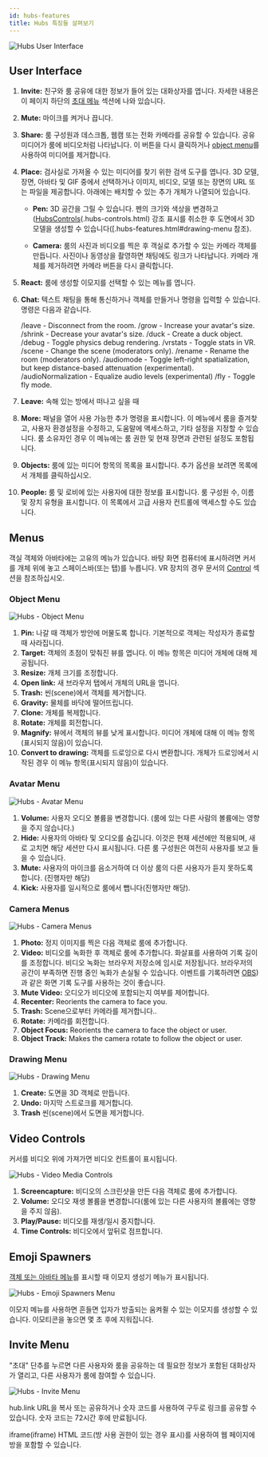 ```yaml
---
id: hubs-features
title: Hubs 특징들 살펴보기
---
```


![Hubs User Interface](img/hubs-user-interface.png)

## User Interface

1. __Invite:__ 친구와 룸 공유에 대한 정보가 들어 있는 대화상자를 엽니다. 자세한 내용은 이 페이지 하단의 [초대 메뉴](.hubs-features.html#invite-menu) 섹션에 나와 있습니다.
   
2. __Mute:__ 마이크를 켜거나 끕니다.

3. __Share:__ 룸 구성원과 데스크톱, 웹캠 또는 전화 카메라를 공유할 수 있습니다. 공유 미디어가 룸에 비디오처럼 나타납니다. 이 버튼을 다시 클릭하거나 [object menu](.hubs-features.html#object-menu)를 사용하여 미디어를 제거합니다.
   
4. __Place:__ 검사실로 가져올 수 있는 미디어를 찾기 위한 검색 도구를 엽니다. 3D 모델, 장면, 아바타 및 GIF 중에서 선택하거나 이미지, 비디오, 모델 또는 장면의 URL 또는 파일을 제공합니다. 아래에는 배치할 수 있는 추가 개체가 나열되어 있습니다.
   
    * __Pen:__ 3D 공간을 그릴 수 있습니다. 펜의 크기와 색상을 변경하고([HubsControls](.html)(.hubs-controls.html) 강조 표시를 취소한 후 도면에서 3D 모델을 생성할 수 있습니다([.hubs-features.html#drawing-menu 참조).
      
    * __Camera:__ 룸의 사진과 비디오를 찍은 후 객실로 추가할 수 있는 카메라 객체를 만듭니다. 사진이나 동영상을 촬영하면 채팅에도 링크가 나타납니다. 카메라 개체를 제거하려면 카메라 버튼을 다시 클릭합니다.
   
5. __React:__ 룸에 생성할 이모지를 선택할 수 있는 메뉴를 엽니다.

6. __Chat:__ 텍스트 채팅을 통해 통신하거나 객체를 만들거나 명령을 입력할 수 있습니다. 명령은 다음과 같습니다.


    /leave - Disconnect from the room.
    /grow - Increase your avatar's size.
    /shrink - Decrease your avatar's size.
    /duck - Create a duck object.
    /debug - Toggle physics debug rendering.
    /vrstats - Toggle stats in VR.
    /scene <scene url> - Change the scene (moderators only).
    /rename <new name> - Rename the room (moderators only).
    /audiomode - Toggle left-right spatialization, but keep distance-based attenuation (experimental).
    /audioNormalization <factor> - Equalize audio levels (experimental)
    /fly - Toggle fly mode.

7. __Leave:__ 속해 있는 방에서 떠나고 싶을 때 

8. __More:__ 패널을 열어 사용 가능한 추가 명령을 표시합니다. 이 메뉴에서 룸을 즐겨찾고, 사용자 환경설정을 수정하고, 도움말에 액세스하고, 기타 설정을 지정할 수 있습니다. 룸 소유자인 경우 이 메뉴에는 룸 권한 및 현재 장면과 관련된 설정도 포함됩니다.
   
9. __Objects:__ 룸에 있는 미디어 항목의 목록을 표시합니다. 추가 옵션을 보려면 목록에서 개체를 클릭하십시오.
   
10. __People:__ 룸 및 로비에 있는 사용자에 대한 정보를 표시합니다. 룸 구성원 수, 이름 및 장치 유형을 표시합니다. 이 목록에서 고급 사용자 컨트롤에 액세스할 수도 있습니다.

## Menus 

객실 객체와 아바타에는 고유의 메뉴가 있습니다. 바탕 화면 컴퓨터에 표시하려면 커서를 개체 위에 놓고 스페이스바(또는 탭)를 누릅니다. VR 장치의 경우 문서의 [Control](.hubs-controls.html) 섹션을 참조하십시오.
 
### Object Menu

![Hubs - Object Menu](img/hubs-object-menu.jpeg)

1. __Pin:__  나갈 때 객체가 방안에 머물도록 합니다. 기본적으로 객체는 작성자가 종료할 때 사라집니다.
2. __Target:__ 객체의 초점이 맞춰진 뷰를 엽니다. 이 메뉴 항목은 미디어 개체에 대해 제공됩니다.
3. __Resize:__ 개체 크기를 조정합니다.
4. __Open link:__ 새 브라우저 탭에서 개체의 URL을 엽니다.
5. __Trash:__ 씬(scene)에서 객체를 제거합니다.
6. __Gravity:__ 물체를 바닥에 떨어뜨립니다.
7. __Clone:__ 개체를 복제합니다.
8. __Rotate:__ 개체를 회전합니다.
9. __Magnify:__ 뷰에서 객체의 뷰를 낮게 표시합니다. 미디어 개체에 대해 이 메뉴 항목(표시되지 않음)이 있습니다.
10. __Convert to drawing:__ 객체를 드로잉으로 다시 변환합니다. 개체가 드로잉에서 시작된 경우 이 메뉴 항목(표시되지 않음)이 있습니다.

### Avatar Menu

![Hubs - Avatar Menu](img/hubs-avatar-menu.jpeg)

1. __Volume:__ 사용자 오디오 볼륨을 변경합니다. (룸에 있는 다른 사람의 볼륨에는 영향을 주지 않습니다.)
2. __Hide:__ 사용자의 아바타 및 오디오를 숨깁니다. 이것은 현재 세션에만 적용되며, 새로 고치면 해당 세션만 다시 표시됩니다. 다른 룸 구성원은 여전히 사용자를 보고 들을 수 있습니다.
3. __Mute:__ 사용자의 마이크를 음소거하여 더 이상 룸의 다른 사용자가 듣지 못하도록 합니다. (진행자만 해당)
4. __Kick:__ 사용자를 일시적으로 룸에서 뺍니다(진행자만 해당).

### Camera Menus

![Hubs - Camera Menus](img/hubs-camera-menu.jpeg)

1. __Photo:__ 정지 이미지를 찍은 다음 객체로 룸에 추가합니다.
2. __Video:__ 비디오를 녹화한 후 객체로 룸에 추가합니다. 화살표를 사용하여 기록 길이를 조정합니다. 비디오 녹화는 브라우저 저장소에 임시로 저장됩니다. 브라우저의 공간이 부족하면 진행 중인 녹화가 손실될 수 있습니다. 이벤트를 기록하려면 [OBS](https://obsproject.com/))과 같은 화면 기록 도구를 사용하는 것이 좋습니다.
3. __Mute Video:__ 오디오가 비디오에 포함되는지 여부를 제어합니다.
4. __Recenter:__ Reorients the camera to face you.
5. __Trash:__ Scene으로부터 카메라를 제거합니다..
6. __Rotate:__ 카메라를 회전합니다.
7. __Object Focus:__ Reorients the camera to face the object or user.
8. __Object Track:__ Makes the camera rotate to follow the object or user.


### Drawing Menu

![Hubs - Drawing Menu](img/hubs-drawing-menu.jpeg)

1. __Create:__ 도면을 3D 객체로 만듭니다.
2. __Undo:__ 마지막 스트로크를 제거합니다.
3. __Trash__ 씬(scene)에서 도면을 제거합니다.


## Video Controls

커서를 비디오 위에 가져가면 비디오 컨트롤이 표시됩니다.

![Hubs - Video Media Controls](img/hubs-media-controls.jpeg)
1. __Screencapture:__ 비디오의 스크린샷을 만든 다음 객체로 룸에 추가합니다.
2. __Volume:__ 오디오 재생 볼륨을 변경합니다(룸에 있는 다른 사용자의 볼륨에는 영향을 주지 않음).
3. __Play/Pause:__ 비디오를 재생/일시 중지합니다.
4. __Time Controls:__ 비디오에서 앞뒤로 점프합니다.


## Emoji Spawners

[객체 또는 아바타 메뉴](.hubs-features.html#menus)를 표시할 때 이모지 생성기 메뉴가 표시됩니다.

![Hubs - Emoji Spawners Menu](img/hubs-emoji-spawners.jpeg)

이모지 메뉴를 사용하면 흔들면 입자가 방출되는 움켜쥘 수 있는 이모지를 생성할 수 있습니다. 이모티콘을 놓으면 몇 초 후에 지워집니다.


## Invite Menu

"초대" 단추를 누르면 다른 사용자와 룸을 공유하는 데 필요한 정보가 포함된 대화상자가 열리고, 다른 사용자가 룸에 참여할 수 있습니다.

![Hubs - Invite Menu](img/hubs-invite-dialogue.PNG)

hub.link URL을 복사 또는 공유하거나 숫자 코드를 사용하여 구두로 링크를 공유할 수 있습니다. 숫자 코드는 72시간 후에 만료됩니다.

iframe(iframe) HTML 코드(방 사용 권한이 있는 경우 표시)를 사용하여 웹 페이지에 방을 포함할 수 있습니다.

<!-- The "notify me" checkbox (displayed if you have room permissions) enables you to sign up for notifications that alert you when another user enters the room. You can sign up for notifications on your phone or desktop. You do not need to remain in the room to receive notifications. -->
